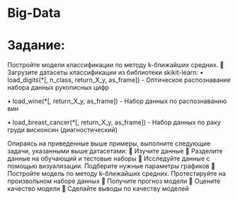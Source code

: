 # Big-Data
# Задание: 
Постройте модели классификации по методу k-ближайших средних.
	Загрузите датасеты классификации из библиотеки skikit-learn:
•	load_digits(*[, n_class, return_X_y, as_frame]) - Оптическое распознавание набора данных рукописных цифр

•	load_wine(*[, return_X_y, as_frame]) - Набор данных по распознаванию вин

•	load_breast_cancer(*[, return_X_y, as_frame]) - Набор данных по раку груди висконсин (диагностический)

  Опираясь на приведенные выше примеры, выполните следующие задачи, указанными выше датасетами:
	Изучите данные
	Разделите данные на обучающий и тестовые наборы
	Исследуйте данные с помощью визуализации. Подберите нужные параметры графиков
	Постройте модель по методу k-ближайших средних. Протестируйте на произвольном наборе данных
	Получите прогноз модели
	Оцените качество модели
	Сделайте выводы по качеству моделей
